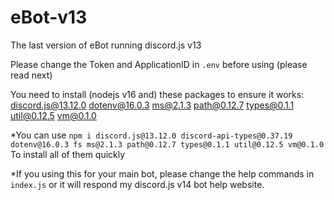 # eBot-v13
The last version of eBot running discord.js v13

Please change the Token and ApplicationID in `.env` before using (please read next)

You need to install (nodejs v16 and) these packages to ensure it works:
discord.js@13.12.0
dotenv@16.0.3
ms@2.1.3
path@0.12.7
types@0.1.1
util@0.12.5
vm@0.1.0

*You can use `npm i discord.js@13.12.0 discord-api-types@0.37.19 dotenv@16.0.3 fs ms@2.1.3 path@0.12.7 types@0.1.1 util@0.12.5 vm@0.1.0` To install all of them quickly

*If you using this for your main bot, please change the help commands in `index.js` or it will respond my discord.js v14 bot help website.

